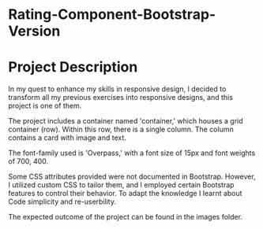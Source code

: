 # Rating-Component-Bootstrap-Version

# Project Description

In my quest to enhance my skills in responsive design, I decided to transform all my previous exercises into responsive designs, and this project is one of them.

The project includes a container named 'container,' which houses a grid container (row). Within this row, there is a single column. The column contains a card with image and text.

The font-family used is 'Overpass,' with a font size of 15px and font weights of 700, 400.

Some CSS attributes provided were not documented in Bootstrap. However, I utilized custom CSS to tailor them, and I employed certain Bootstrap features to control their behavior. To adapt the knowledge I learnt about Code simplicity and re-userbility.

The expected outcome of the project can be found in the images folder.
